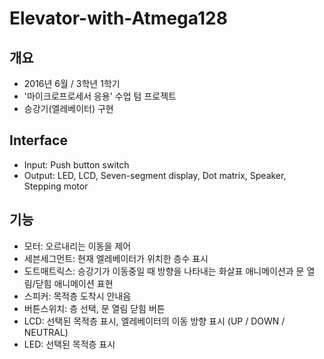 # Elevator-with-Atmega128

## 개요
- 2016년 6월 / 3학년 1학기
- '마이크로프로세서 응용' 수업 텀 프로젝트
- 승강기(엘레베이터) 구현

## Interface
- Input: Push button switch
- Output: LED, LCD, Seven-segment display, Dot matrix, Speaker, Stepping motor

## 기능
- 모터: 오르내리는 이동을 제어
- 세븐세그먼트: 현재 엘레베이터가 위치한 층수 표시
- 도트매트릭스: 승강기가 이동중일 때 방향을 나타내는 화살표 애니메이션과 문 열림/닫힘 애니메이션 표현
- 스피커: 목적층 도착시 안내음
- 버튼스위치: 층 선택, 문 열림 닫힘 버튼
- LCD: 선택된 목적층 표시, 엘레베이터의 이동 방향 표시 (UP / DOWN / NEUTRAL)
- LED: 선택된 목적층 표시
